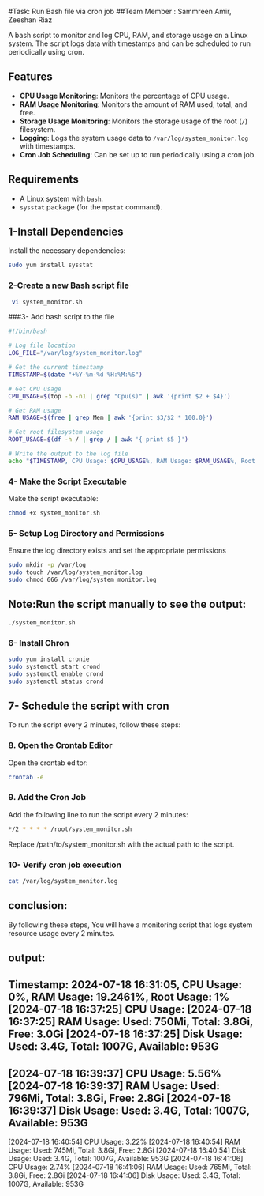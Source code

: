 #Task: Run Bash file via cron job 
##Team Member : Sammreen Amir, Zeeshan Riaz

A bash script to monitor and log CPU, RAM, and storage usage on a Linux system. The script logs data with timestamps and can be scheduled to run periodically using cron.

## Features

- **CPU Usage Monitoring**: Monitors the percentage of CPU usage.
- **RAM Usage Monitoring**: Monitors the amount of RAM used, total, and free.
- **Storage Usage Monitoring**: Monitors the storage usage of the root (`/`) filesystem.
- **Logging**: Logs the system usage data to `/var/log/system_monitor.log` with timestamps.
- **Cron Job Scheduling**: Can be set up to run periodically using a cron job.

## Requirements

- A Linux system with `bash`.
- `sysstat` package (for the `mpstat` command).

## 1-Install Dependencies

Install the necessary dependencies:

```sh
sudo yum install sysstat
```

### 2-Create a new Bash script file

```sh
 vi system_monitor.sh
```

###3- Add bash script to the file 
```sh
#!/bin/bash

# Log file location
LOG_FILE="/var/log/system_monitor.log"

# Get the current timestamp
TIMESTAMP=$(date "+%Y-%m-%d %H:%M:%S")

# Get CPU usage
CPU_USAGE=$(top -b -n1 | grep "Cpu(s)" | awk '{print $2 + $4}')

# Get RAM usage
RAM_USAGE=$(free | grep Mem | awk '{print $3/$2 * 100.0}')

# Get root filesystem usage
ROOT_USAGE=$(df -h / | grep / | awk '{ print $5 }')

# Write the output to the log file
echo "$TIMESTAMP, CPU Usage: $CPU_USAGE%, RAM Usage: $RAM_USAGE%, Root Usage: $ROOT_USAGE" >> $LOG_FILE
```

### 4-  Make the Script Executable

Make the script executable:

```sh
chmod +x system_monitor.sh
```

### 5- Setup Log Directory and Permissions

Ensure the log directory exists and set the appropriate permissions
```sh
sudo mkdir -p /var/log
sudo touch /var/log/system_monitor.log
sudo chmod 666 /var/log/system_monitor.log
```


## Note:Run the script manually to see the output:
```sh
./system_monitor.sh
```

### 6- Install Chron
```sh
sudo yum install cronie
sudo systemctl start crond
sudo systemctl enable crond
sudo systemctl status crond
```

## 7- Schedule the script with  cron

To run the script every 2 minutes, follow these steps:

### 8. Open the Crontab Editor

Open the crontab editor:

```sh
crontab -e
```

### 9. Add the Cron Job

Add the following line to run the script every 2 minutes:

```sh
*/2 * * * * /root/system_monitor.sh
```

Replace /path/to/system_monitor.sh with the actual path to the script.

### 10- Verify cron job execution
```sh
cat /var/log/system_monitor.log
```

## conclusion:
By following these steps, You will have a monitoring script that logs system resource usage every 2 minutes.


## output:

Timestamp: 2024-07-18 16:31:05, CPU Usage: 0%, RAM Usage: 19.2461%, Root Usage: 1%
[2024-07-18 16:37:25] CPU Usage:
[2024-07-18 16:37:25] RAM Usage: Used: 750Mi, Total: 3.8Gi, Free: 3.0Gi
[2024-07-18 16:37:25] Disk Usage: Used: 3.4G, Total: 1007G, Available: 953G
------------------------------------
[2024-07-18 16:39:37] CPU Usage: 5.56%
[2024-07-18 16:39:37] RAM Usage: Used: 796Mi, Total: 3.8Gi, Free: 2.8Gi
[2024-07-18 16:39:37] Disk Usage: Used: 3.4G, Total: 1007G, Available: 953G
------------------------------------
[2024-07-18 16:40:54] CPU Usage: 3.22%
[2024-07-18 16:40:54] RAM Usage: Used: 745Mi, Total: 3.8Gi, Free: 2.8Gi
[2024-07-18 16:40:54] Disk Usage: Used: 3.4G, Total: 1007G, Available: 953G
[2024-07-18 16:41:06] CPU Usage: 2.74%
[2024-07-18 16:41:06] RAM Usage: Used: 765Mi, Total: 3.8Gi, Free: 2.8Gi
[2024-07-18 16:41:06] Disk Usage: Used: 3.4G, Total: 1007G, Available: 953G






